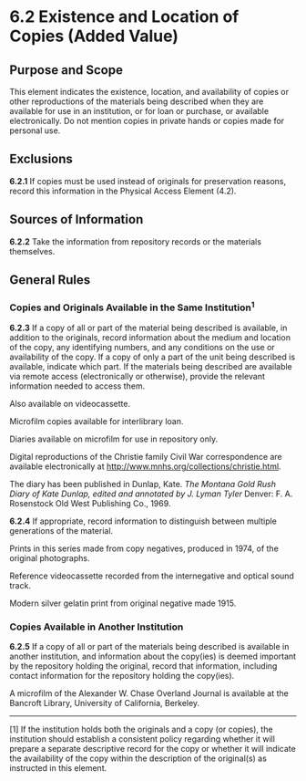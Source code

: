 # 6.2 Existence and Location of Copies (Added Value)

## Purpose and Scope

This element indicates the existence, location, and availability of copies or other reproductions of the materials being described when they are available for use in an institution, or for loan or purchase, or available electronically. Do not mention copies in private hands or copies made for personal use.

## Exclusions

**6.2.1** If copies must be used instead of originals for preservation reasons, record this information in the Physical Access Element (4.2).

## Sources of Information

**6.2.2** Take the information from repository records or the materials themselves.

## General Rules

### Copies and Originals Available in the Same Institution<sup>1</sup>

**6.2.3** If a copy of all or part of the material being described is available, in addition to the originals, record information about the medium and location of the copy, any identifying numbers, and any conditions on the use or availability of the copy. If a copy of only a part of the unit being described is available, indicate which part. If the materials being described are available via remote access (electronically or otherwise), provide the relevant information needed to access them.

Also available on videocassette.

Microfilm copies available for interlibrary loan.

Diaries available on microfilm for use in repository only.

Digital reproductions of the Christie family Civil War correspondence are available electronically at http://www.mnhs.org/collections/christie.html.

The diary has been published in Dunlap, Kate. _The Montana Gold Rush Diary of Kate Dunlap, edited and annotated by J. Lyman Tyler_ Denver: F. A. Rosenstock Old West Publishing Co., 1969.

**6.2.4** If appropriate, record information to distinguish between multiple generations of the material.

Prints in this series made from copy negatives, produced in 1974, of the original photographs.

Reference videocassette recorded from the internegative and optical sound track.

Modern silver gelatin print from original negative made 1915.

### Copies Available in Another Institution

**6.2.5** If a copy of all or part of the materials being described is available in another institution, and information about the copy(ies) is deemed important by the repository holding the original, record that information, including contact information for the repository holding the copy(ies).

A microfilm of the Alexander W. Chase Overland Journal is available at the Bancroft Library, University of California, Berkeley.

* * *

[1] If the institution holds both the originals and a copy (or copies), the institution should establish a consistent policy regarding whether it will prepare a separate descriptive record for the copy or whether it will indicate the availability of the copy within the description of the original(s) as instructed in this element.
